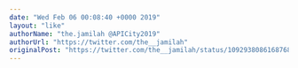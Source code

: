 ```yaml
---
date: "Wed Feb 06 00:08:40 +0000 2019"
layout: "like"
authorName: "the.jamilah @APICity2019"
authorUrl: "https://twitter.com/the__jamilah"
originalPost: "https://twitter.com/the__jamilah/status/1092938086168768512"
---
```

